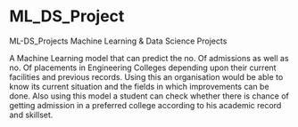 # ML_DS_Project

ML-DS_Projects
Machine Learning & Data Science Projects

A Machine Learning model that can predict the no. Of admissions as well as no. Of placements in Engineering Colleges depending upon their current facilities and previous records. Using this an organisation would be able to know its current situation and the fields in which improvements can be done. Also using this model a student can check whether there is chance of getting admission in a preferred college according to his academic record and skillset.
